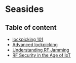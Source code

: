 # Seasides 



## Table of content

 - [lockpicking 101](https://github.com/KEAGTORB/seasides2025/blob/main/lockpicking-101.md)
 - [Advanced lockpicking](https://github.com/KEAGTORB/seasides2025/blob/main/advanced-lockpicking.md)
 - [Understanding RF Jamming](https://github.com/KEAGTORB/seasides2025/blob/main/understanding-RF-Jamming.md)
 - [RF Security in the Age of IoT](https://github.com/KEAGTORB/seasides2025/blob/main/rf-security-in-the-age-of-IoT.md)
   
